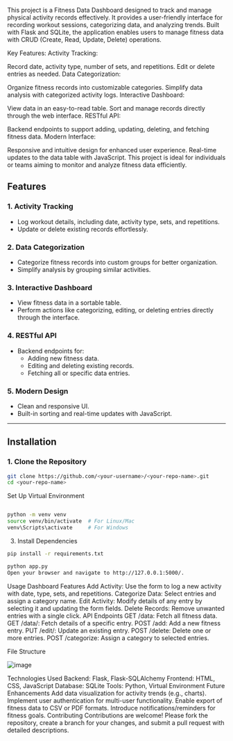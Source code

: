 This project is a Fitness Data Dashboard designed to track and manage physical activity records effectively. It provides a user-friendly interface for recording workout sessions, categorizing data, and analyzing trends. Built with Flask and SQLite, the application enables users to manage fitness data with CRUD (Create, Read, Update, Delete) operations.

Key Features:
Activity Tracking:

Record date, activity type, number of sets, and repetitions.
Edit or delete entries as needed.
Data Categorization:

Organize fitness records into customizable categories.
Simplify data analysis with categorized activity logs.
Interactive Dashboard:

View data in an easy-to-read table.
Sort and manage records directly through the web interface.
RESTful API:

Backend endpoints to support adding, updating, deleting, and fetching fitness data.
Modern Interface:

Responsive and intuitive design for enhanced user experience.
Real-time updates to the data table with JavaScript.
This project is ideal for individuals or teams aiming to monitor and analyze fitness data efficiently.


## Features

### 1. Activity Tracking
- Log workout details, including date, activity type, sets, and repetitions.
- Update or delete existing records effortlessly.

### 2. Data Categorization
- Categorize fitness records into custom groups for better organization.
- Simplify analysis by grouping similar activities.

### 3. Interactive Dashboard
- View fitness data in a sortable table.
- Perform actions like categorizing, editing, or deleting entries directly through the interface.

### 4. RESTful API
- Backend endpoints for:
  - Adding new fitness data.
  - Editing and deleting existing records.
  - Fetching all or specific data entries.

### 5. Modern Design
- Clean and responsive UI.
- Built-in sorting and real-time updates with JavaScript.

---

## Installation

### 1. Clone the Repository
```bash
git clone https://github.com/<your-username>/<your-repo-name>.git
cd <your-repo-name>
```
Set Up Virtual Environment

```bash

python -m venv venv
source venv/bin/activate  # For Linux/Mac
venv\Scripts\activate     # For Windows

```
3. Install Dependencies

```bash
pip install -r requirements.txt
```

```bash
python app.py
Open your browser and navigate to http://127.0.0.1:5000/.
```

Usage
Dashboard Features
Add Activity: Use the form to log a new activity with date, type, sets, and repetitions.
Categorize Data: Select entries and assign a category name.
Edit Activity: Modify details of any entry by selecting it and updating the form fields.
Delete Records: Remove unwanted entries with a single click.
API Endpoints
GET /data: Fetch all fitness data.
GET /data/<id>: Fetch details of a specific entry.
POST /add: Add a new fitness entry.
PUT /edit/<id>: Update an existing entry.
POST /delete: Delete one or more entries.
POST /categorize: Assign a category to selected entries.

File Structure

![image](https://github.com/user-attachments/assets/de8dea66-95fa-4273-90b3-8258cbf157b8)

Technologies Used
Backend: Flask, Flask-SQLAlchemy
Frontend: HTML, CSS, JavaScript
Database: SQLite
Tools: Python, Virtual Environment
Future Enhancements
Add data visualization for activity trends (e.g., charts).
Implement user authentication for multi-user functionality.
Enable export of fitness data to CSV or PDF formats.
Introduce notifications/reminders for fitness goals.
Contributing
Contributions are welcome! Please fork the repository, create a branch for your changes, and submit a pull request with detailed descriptions.
